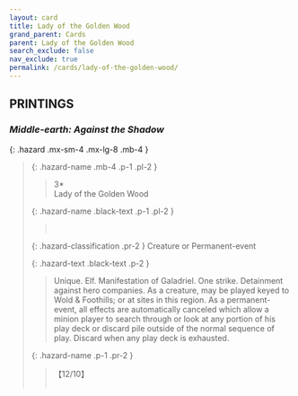 ```yaml
---
layout: card
title: Lady of the Golden Wood
grand_parent: Cards
parent: Lady of the Golden Wood
search_exclude: false
nav_exclude: true
permalink: /cards/lady-of-the-golden-wood/
---
```


## PRINTINGS


### _Middle-earth: Against the Shadow_

{: .hazard .mx-sm-4 .mx-lg-8 .mb-4 }
> {: .hazard-name .mb-4 .p-1 .pl-2 }
> > <div class="hazard-mp">3*</div>
> > <div class="card-name">Lady of the Golden Wood</div>
>
> {: .hazard-name .black-text .p-1 .pl-2 }
> > &nbsp;
>
> {: .hazard-classification .pr-2 }
> Creature or Permanent-event
>
> {: .hazard-text .black-text .p-2 }
> > Unique. Elf. Manifestation of Galadriel. One strike. Detainment against hero companies. As a creature, may be played keyed to Wold & Foothills; or at sites in this region. As a permanent-event, all effects are automatically canceled which allow a minion player to search through or look at any portion of his play deck or discard pile outside of the normal sequence of play. Discard when any play deck is exhausted. 
>
> {: .hazard-name .p-1 .pr-2 }
> > <div class="card-shield">【12/10】</div>
> > <div class="card-corruption">&nbsp;</div>
